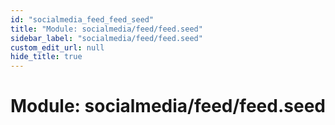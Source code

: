 ```yaml
---
id: "socialmedia_feed_feed_seed"
title: "Module: socialmedia/feed/feed.seed"
sidebar_label: "socialmedia/feed/feed.seed"
custom_edit_url: null
hide_title: true
---
```


# Module: socialmedia/feed/feed.seed
